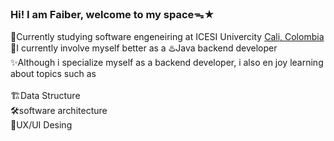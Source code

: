 ### Hi! I am Faiber, welcome to my spaceᯓ★

🔭Currently studying software engeneiring at ICESI Univercity [Cali, Colombia](https://www.icesi.edu.co/) <br/>
🌱I currently involve myself better as a ♨️Java backend developer<br/>
✨Although i specialize myself as a backend developer, i also en joy learning about topics such as<br/>
<br/>
🏗️Data Structure<br/>
🛠️software architecture<br/>
🎨UX/UI Desing<br/>
<!--
**Fazb3r/Fazb3r** is a ✨ _special_ ✨ repository because its `README.md` (this file) appears on your GitHub profile.

Here are some ideas to get you started:

- 🔭 I’m currently working on ...
- 🌱 I’m currently learning ...
- 👯 I’m looking to collaborate on ...
- 🤔 I’m looking for help with ...
- 💬 Ask me about ...
- 📫 How to reach me: ...
- 😄 Pronouns: ...
- ⚡ Fun fact: ...
-->

